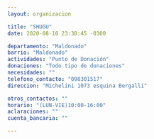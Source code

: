 ```yaml
---
layout: organizacion

title: "SHUGU"
date: 2020-08-10 23:30:45 -0300

departamento: "Maldonado"
barrio: "Maldonado"
actividades: "Punto de Donación"
donaciones: "Todo tipo de donaciones"
necesidades: ""
telefono_contacto: "098301517"
direccion: "Michelini 1073 esquina Bergalli"

otros_contactos: ""
horario: "(LUN-VIE)10:00-16:00"
aclaraciones: ""
cuenta_bancaria: ""

---
```

